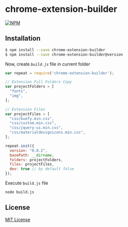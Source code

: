 # chrome-extension-builder

[![NPM](https://nodei.co/npm/chrome-extension-builder.png)](https://nodei.co/npm/chrome-extension-builder/)

## Installation

```bash
$ npm install --save chrome-extension-builder
$ npm install --save chrome-extension-builder@version
```

Now, create *`build.js`* file in current folder

```js
var repeat = require('chrome-extension-builder');

// Extension Full Folders Copy
var projectFolders = [
  "fonts",
  "img",
];

// Extension Files
var projectFiles = [
  "css/buefy.min.css",
  "css/custom.min.css",
  "css/jquery-ui.min.css",
  "css/materialdesignicons.min.css",
];

repeat.init({
  version: "0.0.2",
  basePath: __dirname,
  folders: projectFolders,
  files: projectFiles,
  dev: true // by default false
});
```

Execute `build.js` file

```cmd
node build.js
```

## License

[MIT License](https://github.com/ctechhindi/chrome-extension-builder/blob/master/LICENSE)